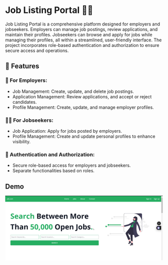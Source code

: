 # Job Listing Portal 🏢💼

Job Listing Portal is a comprehensive platform designed for employers and jobseekers. Employers can manage job postings, review applications, and maintain their profiles. Jobseekers can browse and apply for jobs while managing their profiles, all within a streamlined, user-friendly interface. The project incorporates role-based authentication and authorization to ensure secure access and operations.


## 🚀 Features

### 👔 For Employers:
- Job Management: Create, update, and delete job postings.
- Application Management: Review applications, and accept or reject candidates.
- Profile Management: Create, update, and manage employer profiles.

### 🧑‍💻 For Jobseekers:
- Job Application: Apply for jobs posted by employers.
- Profile Management: Create and update personal profiles to enhance visibility.

### 🔐 Authentication and Authorization:
- Secure role-based access for employers and jobseekers.
- Separate functionalities based on roles.


## Demo
[![Watch the video](https://raw.githubusercontent.com/Sayantanhaldar02/job-portal-frontend/main/joblistingportalss.png)](https://raw.githubusercontent.com/Sayantanhaldar02/job-portal-frontend/main/Job_portal_recording.mov)
